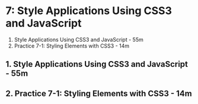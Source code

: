 # 7: Style Applications Using CSS3 and JavaScript

1. Style Applications Using CSS3 and JavaScript - 55m
2. Practice 7-1: Styling Elements with CSS3 - 14m

## 1. Style Applications Using CSS3 and JavaScript - 55m
## 2. Practice 7-1: Styling Elements with CSS3 - 14m

